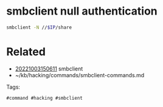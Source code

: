 # smbclient null authentication
```bash
smbclient -N //$IP/share
```

# Related

- [20221003150611](/zet/20221003150611/README.md) smbclient
- ~/kb/hacking/commands/smbclient-commands.md

Tags:

    #command #hacking #smbclient 
